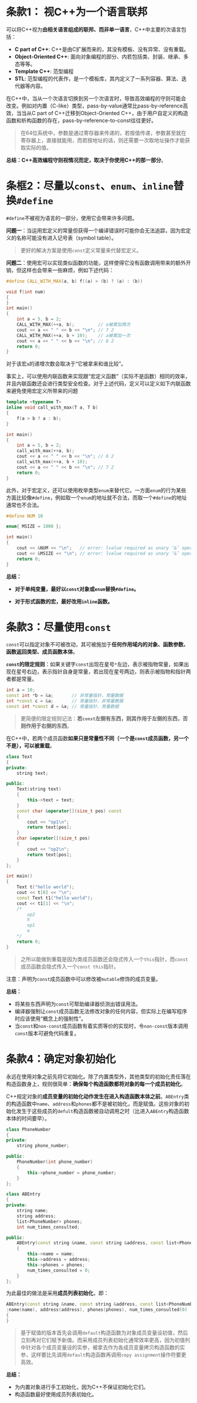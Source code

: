 # 条款1： 视C++为一个语言联邦

可以将C++视为**由相关语言组成的联邦、而非单一语言**，C++中主要的次语言包括：

- **C part of C++**: C++是由C扩展而来的，其没有模板、没有异常、没有重载。
- **Object-Oriented C++**: 面向对象编程的部分、内若包括类、封装、继承、多态等等。
- **Template C++**: 范型编程
- **STL**: 范型编程的代表作，是一个模板库，其内定义了一系列容器、算法、迭代器等内容。

在C++中，当从一个次语言切换到另一个次语言时，导致高效编程的守则可能会改变。例如对内置（C-like）类型，pass-by-value通常比pass-by-reference高效，当当从C part of C++迁移到Object-Oriented C++，由于用户自定义的构造函数和析构函数的存在，pass-by-reference-to-const往往更好。

> 在64位系统中，参数是通过寄存器来传递的，若按值传递，参数甚至就在寄存器上，直接就能用，而若按地址的话，则还需要一次取地址操作才能获取实际的值。

**总结：C++高效编程守则视情况而定，取决于你使用C++的那一部分**。



# 条框2：尽量以`const`、`enum`、`inline`替换`#define`

`#define`不被视为语言的一部分，使用它会带来许多问题。

**问题一**：当运用宏定义的常量但获得一个编译错误时可能你会无法追踪，因为宏定义的名称可能没有进入记号表（symbol table）。

> 更好的解决方案是使用`const`定义常量来代替宏定义。

**问题二**：使用宏可以实现类似函数的功能，这样使得它没有函数调用带来的额外开销，但这样也会带来一些麻烦，例如下述代码：

```cpp
#define CALL_WITH_MAX(a, b) f((a) > (b) ? (a) : (b))

void f(int num)
{
}
int main()
{
    int a = 5, b = 2;
    CALL_WITH_MAX(++a, b);         // a被累加两次
    cout << a << " " << b << "\n"; // 7 2
    CALL_WITH_MAX(++a, b + 10);    // a被累加一次
    cout << a << " " << b << "\n"; // 8 2
    return 0;
}
```

对于该宏`a`的递增次数会取决于“它被拿来和谁比较”。

事实上，可以使用内联函数来实现跟“宏定义函数”（实际不是函数）相同的效率，并且内联函数还会进行类型安全检查。对于上述代码，定义可以定义如下内联函数来避免使用宏定义所带来的问题

```cpp
template <typename T>
inline void call_with_max(T a, T b)
{
    f(a > b ? a : b);
}

int main()
{
    int a = 5, b = 2;
    call_with_max(++a, b);
    cout << a << " " << b << "\n"; // 6 2
    call_with_max(++a, b + 10);
    cout << a << " " << b << "\n"; // 7 2
    return 0;
}
```

此外，对于宏定义，还可以使用枚举类型`enum`来替代它。一方面`enum`的行为某些方面比较像`#define`，例如取一个`enum`的地址就不合法，而取一个`#define`的地址通常也不合法。

```cpp
#define NUM 10

enum{ MSIZE = 1000 };

int main()
{
    cout << &NUM << "\n";   // error: lvalue required as unary ‘&’ operand
    cout << &MSIZE << "\n"; // error: lvalue required as unary ‘&’ operand
    return 0;
}
```

**总结：**

- **对于单纯变量，最好以`const`对象或`enum`替换`#define`。**

- **对于形式函数的宏，最好改用`inline`函数。**



# 条款3：尽量使用`const`

`const`可以指定对象不可被改动，其可被施加于**任何作用域内的对象、函数参数、函数返回类型、成员函数本体**。

**`const`的限定规则**：如果关键字`const`出现在星号`*`左边，表示被指物常量，如果出现在星号右边，表示指针自身是常量，若出现在星号两边，则表示被指物和指针两者都是常量。

```cpp
int a = 10;
const int *b = &a;       // 非常量指针，常量数据
int *const c = &a;       // 常量指针，非常量数据
const int *const d = &a; // 常量指针，常量数据
```

> 更简便的限定规则记法：**若`const`左侧有东西，则其作用于左侧的东西，否则作用于右侧的东西**。

在C++中，若两个成员函数**如果只是常量性不同（一个是`const`成员函数，另一个不是），可以被重载**。

```cpp
class Text
{
private:
    string text;

public:
    Text(string text)
    {
        this->text = text;
    }
    const char &operator[](size_t pos) const
    {
        cout << "op1\n";
        return text[pos];
    }
    char &operator[](size_t pos)
    {
        cout << "op2\n";
        return text[pos];
    }
};

int main()
{
    Text t("hello world");
    cout << t[0] << "\n";
    const Text t1("hello world");
    cout << t1[1] << "\n";
    /*
        op2
        h
        op1
        e
    */
    return 0;
}
```

> 之所以能做到重载是因为类成员函数还会隐式传入一个`this`指针，而`const`成员函数会隐式传入一个`const this`指针。

注意：声明为`const`成员函数中可以修改被`mutable`修饰的成员变量。

**总结：**

- 将某些东西声明为`const`可帮助编译器侦测出错误用法。
- 编译器强制让`const`成员函数无法修改对象的任何内容，但实际上在编写程序时应该使用“概念上的强制性”。
- 当`const`和`non-const`成员函数有着实质等价的实现时，令`non-const`版本调用`const`版本可避免代码重复。



# 条款4：确定对象初始化

永远在使用对象之前先将它初始化。除了内置类型外，其他类型的初始化责任落在构造函数身上，规则很简单：**确保每个构造函数都将对象的每一个成员初始化**。

C++规定对象的**成员变量的初始化动作发生在进入构造函数本体之前**。`ABEntry`类的构造函数中`name`、`address`和`phones`都不是被初始化，而是赋值。这些对象的初始化发生于这些成员的`defult`构造函数被自动调用之时（比进入`ABEntry`构造函数本体的时间要早）。

```cpp
class PhoneNumber
{
private:
    string phone_number;

public:
    PhoneNumber(int phone_number)
    {
        this->phone_number = phone_number;
    }
};

class ABEntry
{
private:
    string name;
    string address;
    list<PhoneNumber> phones;
    int num_times_consulted;

public:
    ABEntry(const string &name, const string &address, const list<PhoneNumber> &phones)
    {
        this->name = name;
        this->address = address;
        this->phones = phones;
        num_times_consulted = 0;
    }
};

```

为此最佳的做法是采用**成员列表初始化**，即：

```cpp
ABEntry(const string &name, const string &address, const list<PhoneNumber> &phones) 
:name(name), address(address), phones(phones), num_times_consulted(0)
{
}
```

> 基于赋值的版本首先会调用`default`构造函数为对象成员变量设初值，然后立刻再对它们赋予新值。而采用成员列表初始化通常效率更高，因为初值列中针对各个成员变量设的实参，被拿去作为各成员变量拷贝构造函数的实参，这样要比先调用`default`构造函数再调用`copy assignment`操作符要更高效。

**总结：**

- 为内置对象进行手工初始化，因为C++不保证初始化它们。
- 构造函数最好使用成员列表初始化。